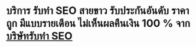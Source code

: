 # บริการ รับทำ SEO สายขาว รับประกันอันดับ ราคาถูก มีแบบรายเดือน ไม่เห็นผลคืนเงิน 100 % จาก <a href="https://www.adsene5438.com" rel="nofollow noopener external noreferrer" target="_blank" data-wpel-link="external">บริษัทรับทำ SEO</a>
